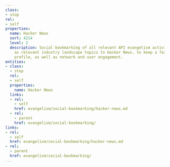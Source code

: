 ```yaml
---
class:
- stop
rel:
- self
properties:
  name: Hacker News
  sort: 4214
  level: 2
  description: Social bookmarking of all relevant API evangelism activities as well
    as relevant industry landscape topics to Hacker News, to keep a fair and balanced
    profile, as well as network and user engagement.
entities:
- class:
  - stop
  rel:
  - self
  properties:
    name: Hacker News
  links:
  - rel:
    - self
    href: evangelism/social-bookmarking/hacker-news.md
  - rel:
    - parent
    href: evangelism/social-bookmarking/
links:
- rel:
  - self
  href: evangelism/social-bookmarking/hacker-news.md
- rel:
  - parent
  href: evangelism/social-bookmarking/
...
```

